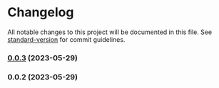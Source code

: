 # Changelog

All notable changes to this project will be documented in this file. See [standard-version](https://github.com/conventional-changelog/standard-version) for commit guidelines.

### [0.0.3](https://github.com/wayfu-id/wayfu-dom/compare/v0.0.2...v0.0.3) (2023-05-29)

### 0.0.2 (2023-05-29)
